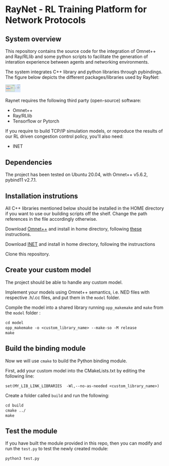 # RayNet - RL Training Platform for Network Protocols

## System overview

This repository contains the source code for the integration of Omnet++ and Ray/RLlib and some python scripts to facilitate the generation of interation experience between agents and networking environments. 

The system integrates C++ library and python libraries through pybindings. The figure below depicts the different packages/libraries used by RayNet:

<img src="/docs/images/libraries.png" width="48">

Raynet requires the following third party (open-source) software:
- Omnet++
- Ray/RLlib
- Tensorflow or Pytorch

If you require to build TCP/IP simulation models, or reproduce the results of our RL driven congestion control policy, you'll also need:
- INET

## Dependencies




The project has been tested on Ubuntu 20.04, with Omnet++ v5.6.2, pybind11 v2.7.1.

## Installation instrutions

All C++ libraries mentioned below should be installed in the HOME directory if you want to use our building scripts off the shelf. Change the path references in the file accordingly otherwise. 

Download [Omnet++](https://omnetpp.org/download/) and install in home directory, following [these](https://doc.omnetpp.org/omnetpp/InstallGuide.pdf) instructions. 

Download [INET]() and install in home directory, following the instrusctions 

Clone this repository. 

## Create your custom model

The project should be able to handle any custom model. 

Implement your models using Omnet++ semantics, i.e. NED files with respective .h/.cc files, and put them in the `model` folder.

Compile the model into a shared library running `opp_makemake` and `make` from the `model` folder :

```
cd model
opp_makemake -o <custom_library_name> --make-so -M release 
make
```

## Build the binding module

Now we will use `cmake` to build the Python binding module. 

First, add your custom model into the CMakeLists.txt by editing the following line:

```
set(MY_LIB_LINK_LIBRARIES  -Wl,--no-as-needed <custom_library_name>)
```

Create a folder called `build` and run the following:

```
cd build
cmake ../
make
```

## Test the module
If you have built the module provided in this repo, then you can modify and run the `test.py` to test the newly created module:

```
python3 test.py
```

